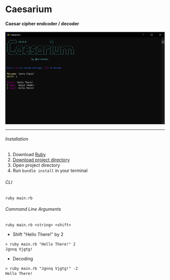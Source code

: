 # Caesarium
#### Caesar cipher endcoder / decoder

![Caesarium](./caesarium.png)

---

###### Installation
1. Download [Ruby](https://www.ruby-lang.org)
1. [Download project directory](https://downgit.evecalm.com/#/home?url=https://github.com/arschedev/arschedev/tree/main/Projects/Ruby/Caesarium)
1. Open project directory
1. Run `bundle install` in your terminal

###### CLI
```
ruby main.rb
```

###### Command Line Arguments
```
ruby main.rb <string> <shift>
```

- Shift "Hello There!" by 2

```
> ruby main.rb "Hello There!" 2
Jgnnq Vjgtg!

```

- Decoding

```
> ruby main.rb "Jgnnq Vjgtg!" -2
Hello There!

```